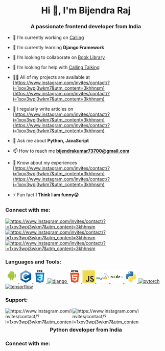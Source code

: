 
<h1 align="center">Hi 👋, I'm Bijendra Raj</h1>
<h3 align="center">A passionate frontend developer from India</h3>

- 🔭 I’m currently working on [Calling](https://www.instagram.com/invites/contact/?i=1xov3wpj3wkm7&utm_content=3khhnsm)

- 🌱 I’m currently learning **Django Framework**

- 👯 I’m looking to collaborate on [Book Library](https://www.instagram.com/invites/contact/?i=1xov3wpj3wkm7&utm_content=3khhnsm)

- 🤝 I’m looking for help with [Calling Talking](https://www.instagram.com/invites/contact/?i=1xov3wpj3wkm7&utm_content=3khhnsm)

- 👨‍💻 All of my projects are available at [https://www.instagram.com/invites/contact/?i=1xov3wpj3wkm7&utm_content=3khhnsm](https://www.instagram.com/invites/contact/?i=1xov3wpj3wkm7&utm_content=3khhnsm)

- 📝 I regularly write articles on [https://www.instagram.com/invites/contact/?i=1xov3wpj3wkm7&utm_content=3khhnsm](https://www.instagram.com/invites/contact/?i=1xov3wpj3wkm7&utm_content=3khhnsm)

- 💬 Ask me about **Python, JavaScript**

- 📫 How to reach me **bijendrakumar73700@gmail.com**

- 📄 Know about my experiences [https://www.instagram.com/invites/contact/?i=1xov3wpj3wkm7&utm_content=3khhnsm](https://www.instagram.com/invites/contact/?i=1xov3wpj3wkm7&utm_content=3khhnsm)

- ⚡ Fun fact **I Think I am funny😜**

<h3 align="left">Connect with me:</h3>
<p align="left">
<a href="https://codepen.io/https://www.instagram.com/invites/contact/?i=1xov3wpj3wkm7&utm_content=3khhnsm" target="blank"><img align="center" src="https://raw.githubusercontent.com/rahuldkjain/github-profile-readme-generator/master/src/images/icons/Social/codepen.svg" alt="https://www.instagram.com/invites/contact/?i=1xov3wpj3wkm7&utm_content=3khhnsm" height="30" width="40" /></a>
<a href="https://dev.to/https://www.instagram.com/invites/contact/?i=1xov3wpj3wkm7&utm_content=3khhnsm" target="blank"><img align="center" src="https://raw.githubusercontent.com/rahuldkjain/github-profile-readme-generator/master/src/images/icons/Social/devto.svg" alt="https://www.instagram.com/invites/contact/?i=1xov3wpj3wkm7&utm_content=3khhnsm" height="30" width="40" /></a>
<a href="https://instagram.com/https://www.instagram.com/invites/contact/?i=1xov3wpj3wkm7&utm_content=3khhnsm" target="blank"><img align="center" src="https://raw.githubusercontent.com/rahuldkjain/github-profile-readme-generator/master/src/images/icons/Social/instagram.svg" alt="https://www.instagram.com/invites/contact/?i=1xov3wpj3wkm7&utm_content=3khhnsm" height="30" width="40" /></a>
</p>

<h3 align="left">Languages and Tools:</h3>
<p align="left"> <a href="https://developer.android.com" target="_blank" rel="noreferrer"> <img src="https://raw.githubusercontent.com/devicons/devicon/master/icons/android/android-original-wordmark.svg" alt="android" width="40" height="40"/> </a> <a href="https://www.cprogramming.com/" target="_blank" rel="noreferrer"> <img src="https://raw.githubusercontent.com/devicons/devicon/master/icons/c/c-original.svg" alt="c" width="40" height="40"/> </a> <a href="https://www.w3schools.com/css/" target="_blank" rel="noreferrer"> <img src="https://raw.githubusercontent.com/devicons/devicon/master/icons/css3/css3-original-wordmark.svg" alt="css3" width="40" height="40"/> </a> <a href="https://www.djangoproject.com/" target="_blank" rel="noreferrer"> <img src="https://cdn.worldvectorlogo.com/logos/django.svg" alt="django" width="40" height="40"/> </a> <a href="https://www.w3.org/html/" target="_blank" rel="noreferrer"> <img src="https://raw.githubusercontent.com/devicons/devicon/master/icons/html5/html5-original-wordmark.svg" alt="html5" width="40" height="40"/> </a> <a href="https://developer.mozilla.org/en-US/docs/Web/JavaScript" target="_blank" rel="noreferrer"> <img src="https://raw.githubusercontent.com/devicons/devicon/master/icons/javascript/javascript-original.svg" alt="javascript" width="40" height="40"/> </a> <a href="https://www.mysql.com/" target="_blank" rel="noreferrer"> <img src="https://raw.githubusercontent.com/devicons/devicon/master/icons/mysql/mysql-original-wordmark.svg" alt="mysql" width="40" height="40"/> </a> <a href="https://nodejs.org" target="_blank" rel="noreferrer"> <img src="https://raw.githubusercontent.com/devicons/devicon/master/icons/nodejs/nodejs-original-wordmark.svg" alt="nodejs" width="40" height="40"/> </a> <a href="https://www.python.org" target="_blank" rel="noreferrer"> <img src="https://raw.githubusercontent.com/devicons/devicon/master/icons/python/python-original.svg" alt="python" width="40" height="40"/> </a> <a href="https://pytorch.org/" target="_blank" rel="noreferrer"> <img src="https://www.vectorlogo.zone/logos/pytorch/pytorch-icon.svg" alt="pytorch" width="40" height="40"/> </a> <a href="https://www.tensorflow.org" target="_blank" rel="noreferrer"> <img src="https://www.vectorlogo.zone/logos/tensorflow/tensorflow-icon.svg" alt="tensorflow" width="40" height="40"/> </a> </p>

<h3 align="left">Support:</h3>
<p><a href="https://www.buymeacoffee.com/https://www.instagram.com/invites/contact/?i=1xov3wpj3wkm7&utm_content=3khhnsm"> <img align="left" src="https://cdn.buymeacoffee.com/buttons/v2/default-yellow.png" height="50" width="210" alt="https://www.instagram.com/invites/contact/?i=1xov3wpj3wkm7&utm_content=3khhnsm" /></a><a href="https://ko-fi.com/https://www.instagram.com/invites/contact/?i=1xov3wpj3wkm7&utm_content=3khhnsm"> <img align="left" src="https://cdn.ko-fi.com/cdn/kofi3.png?v=3" height="50" width="210" alt="https://www.instagram.com/invites/contact/?i=1xov3wpj3wkm7&utm_content=3khhnsm" ></a></p><br></br>

<h3 align="center">Python developer from India</h3><p aglin="center"></p>

<h3 align="left">Connect with me:</h3>
<p align="left"><a href="https://www.instagram.com/invites/contact/?i=1xov3wpj3wkm7&utm_content=3khhnsm">
</p>
